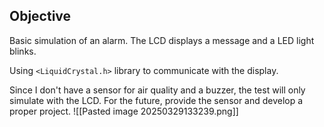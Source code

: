 ## Objective
Basic simulation of an alarm.
The LCD displays a message and a LED light blinks.

Using `<LiquidCrystal.h>` library to communicate with the display.

Since I don't have a sensor for air quality and a buzzer, the test will only simulate with the LCD.
For the future, provide the sensor and develop a proper project.
![[Pasted image 20250329133239.png]]